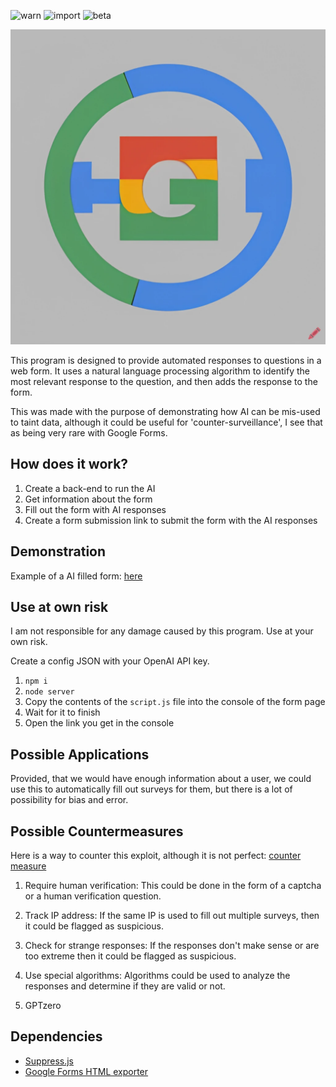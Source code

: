 ![warn](https://img.shields.io/badge/Warning-Use%20at%20your%20own%20risk-critical)
![import](https://img.shields.io/badge/Important-Educational%20purposes%20only-success)
![beta](https://img.shields.io/badge/Beta-Put%20together%20overnight-orange)

![logo](./logo.png)

This program is designed to provide automated responses to questions in a web form. It uses a natural language processing algorithm to identify the most relevant response to the question, and then adds the response to the form.

This was made with the purpose of demonstrating how AI can be mis-used to taint data, although it could be useful for 'counter-surveillance', I see that as being very rare with Google Forms.

## How does it work?

1. Create a back-end to run the AI
2. Get information about the form
3. Fill out the form with AI responses
4. Create a form submission link to submit the form with the AI responses


## Demonstration
Example of a AI filled form: [here](https://docs.google.com/forms/d/e/1FAIpQLSemU-4ioUNbzFGoez0IRhlDhXn1nJTCMYjwABPpu_791uGjLA/viewform?entry.338786870=Running&entry.74844216=It+went+great%21&entry.681263853=1&entry.977816212=The+personalized+coaching+provided+by+the+program+is+designed+to+meet+the+needs+of+the+individual%2C+providing+tailored+guidance+and+advice+to+help+them+reach+their+goals.&entry.1435055104=Strength+training+exercises+include+squats%2C+deadlifts%2C+shoulder+presses%2C+lunges%2C+bench+presses%2C+bicep+curls%2C+tricep+extensions%2C+and+rows.&entry.1216507634=Push-ups%2C+sit-ups%2C+jumping+jacks%2C+burpees%2C+lunges%2C+planks%2C+squats%2C+mountain+climbers%2C+crunches%2C+jumping+rope&entry.501898826=Overall%2C+it+was+excellent)

## Use at own risk
I am not responsible for any damage caused by this program. Use at your own risk.

Create a config JSON with your OpenAI API key.

1. `npm i`
2. `node server`
3. Copy the contents of the `script.js` file into the console of the form page
4. Wait for it to finish
5. Open the link you get in the console

## Possible Applications
Provided, that we would have enough information about a user, we could use this to automatically fill out surveys for them, but there is a lot of possibility for bias and error.

## Possible Countermeasures

Here is a way to counter this exploit, although it is not perfect: [counter measure](./counter_measure_1.md)

1. Require human verification: This could be done in the form of a captcha or a human verification question.

2. Track IP address: If the same IP is used to fill out multiple surveys, then it could be flagged as suspicious.

3. Check for strange responses: If the responses don't make sense or are too extreme then it could be flagged as suspicious.

4. Use special algorithms: Algorithms could be used to analyze the responses and determine if they are valid or not.

5. GPTzero


## Dependencies
* [Suppress.js](https://github.com/velocitatem/suppress)
* [Google Forms HTML exporter](https://github.com/cybercase/google-forms-html-exporter)
